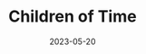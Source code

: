 ---
title: "Children of Time"
authors: "Adrian Tchaikovsky"
date: 2023-05-20
star_rating: 5
books/tags:
    - "fiction"
    - "science fiction"
---